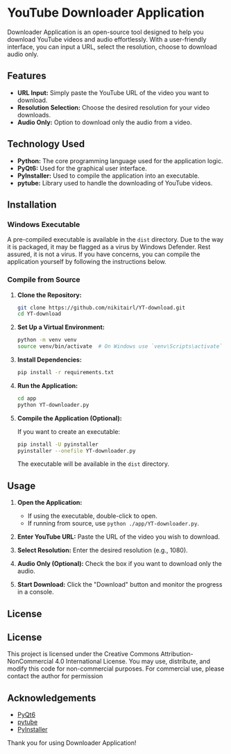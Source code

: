 # YouTube Downloader Application

Downloader Application is an open-source tool designed to help you download YouTube videos and audio effortlessly. With a user-friendly interface, you can input a URL, select the resolution, choose to download audio only.

## Features

- **URL Input:** Simply paste the YouTube URL of the video you want to download.
- **Resolution Selection:** Choose the desired resolution for your video downloads.
- **Audio Only:** Option to download only the audio from a video.

## Technology Used

- **Python:** The core programming language used for the application logic.
- **PyQt6:** Used for the graphical user interface.
- **PyInstaller:** Used to compile the application into an executable.
- **pytube:** Library used to handle the downloading of YouTube videos.

## Installation

### Windows Executable

A pre-compiled executable is available in the `dist` directory. Due to the way it is packaged, it may be flagged as a virus by Windows Defender. Rest assured, it is not a virus. If you have concerns, you can compile the application yourself by following the instructions below.

### Compile from Source

1. **Clone the Repository:**

    ```sh
    git clone https://github.com/nikitairl/YT-download.git
    cd YT-download
    ```

2. **Set Up a Virtual Environment:**

    ```sh
    python -m venv venv
    source venv/bin/activate  # On Windows use `venv\Scripts\activate`
    ```

3. **Install Dependencies:**

    ```sh
    pip install -r requirements.txt
    ```

4. **Run the Application:**

    ```sh
    cd app
    python YT-downloader.py
    ```

5. **Compile the Application (Optional):**

    If you want to create an executable:

    ```sh
    pip install -U pyinstaller 
    pyinstaller --onefile YT-downloader.py
    ```

    The executable will be available in the `dist` directory.

## Usage

1. **Open the Application:**
    - If using the executable, double-click to open.
    - If running from source, use `python ./app/YT-downloader.py`.

2. **Enter YouTube URL:** Paste the URL of the video you wish to download.

3. **Select Resolution:** Enter the desired resolution (e.g., 1080).

4. **Audio Only (Optional):** Check the box if you want to download only the audio.

5. **Start Download:** Click the "Download" button and monitor the progress in a console.

## License

## License

This project is licensed under the Creative Commons Attribution-NonCommercial 4.0 International License. You may use, distribute, and modify this code for non-commercial purposes. For commercial use, please contact the author for permission

## Acknowledgements

- [PyQt6](https://pypi.org/project/PyQt6/)
- [pytube](https://pytube.io/)
- [PyInstaller](https://www.pyinstaller.org/)

Thank you for using Downloader Application!

